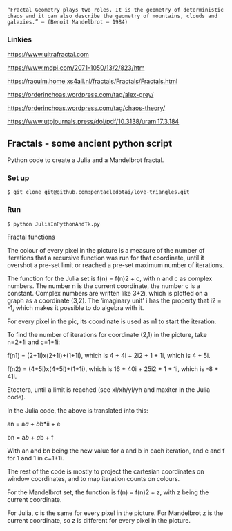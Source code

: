 ```“Fractal Geometry plays two roles. It is the geometry of deterministic chaos and it can also describe the geometry of mountains, clouds and galaxies.” – (Benoit Mandelbrot – 1984)```


### Linkies

https://www.ultrafractal.com

https://www.mdpi.com/2071-1050/13/2/823/htm

https://raoulm.home.xs4all.nl/fractals/Fractals/Fractals.html

https://orderinchoas.wordpress.com/tag/alex-grey/

https://orderinchoas.wordpress.com/tag/chaos-theory/

https://www.utpjournals.press/doi/pdf/10.3138/uram.17.3.184





## Fractals - some ancient python script

Python code to create a Julia and a Mandelbrot fractal.


### Set up

```$ git clone git@github.com:pentacledotai/love-triangles.git```


### Run

```
$ python JuliaInPythonAndTk.py
```


Fractal functions

The colour of every pixel in the picture is a measure of the number of iterations that a recursive function was run for that coordinate, until it overshot a pre-set limit or reached a pre-set maximum number of iterations.


The function for the Julia set is f(n) = f(n)2 + c, with n and c as complex numbers. The number n is the current coordinate, the number c is a constant. Complex numbers are written like 3+2i, which is plotted on a graph as a coordinate (3,2). The ‘imaginary unit’ i has the property that i2 = -1, which makes it possible to do algebra with it.

For every pixel in the pic, its coordinate is used as n1 to start the iteration.


To find the number of iterations for coordinate (2,1) in the picture, take n=2+1i and c=1+1i:

f(n1) = (2+1i)x(2+1i)+(1+1i), which is 4 + 4i + 2i2 + 1 + 1i, which is 4 + 5i.

f(n2) = (4+5i)x(4+5i)+(1+1i), which is 16 + 40i + 25i2 + 1 + 1i, which is -8 + 41i.

Etcetera, until a limit is reached (see xl/xh/yl/yh and maxiter in the Julia code).


In the Julia code, the above is translated into this:

an = a*a + b*b*ii + e

bn = a*b + a*b + f

With an and bn being the new value for a and b in each iteration, and e and f for 1 and 1 in c=1+1i.


The rest of the code is mostly to project the cartesian coordinates on window coordinates, and to map iteration counts on colours.


For the Mandelbrot set, the function is f(n) = f(n)2 + z, with z being the current coordinate.

For Julia, c is the same for every pixel in the picture. For Mandelbrot z is the current coordinate, so z is different for every pixel in the picture.

